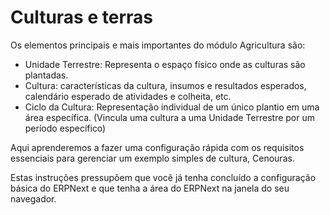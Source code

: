 # Culturas e terras



Os elementos principais e mais importantes do módulo Agricultura são:


* Unidade Terrestre: Representa o espaço físico onde as culturas são plantadas.
* Cultura: características da cultura, insumos e resultados esperados, calendário esperado de atividades e colheita, etc.
* Ciclo da Cultura: Representação individual de um único plantio em uma área específica. (Vincula uma cultura a uma Unidade Terrestre por um período específico)


Aqui aprenderemos a fazer uma configuração rápida com os requisitos essenciais para gerenciar um exemplo simples de cultura, Cenouras.


Estas instruções pressupõem que você já tenha concluído a configuração básica do ERPNext e que tenha a área do ERPNext na janela do seu navegador.



